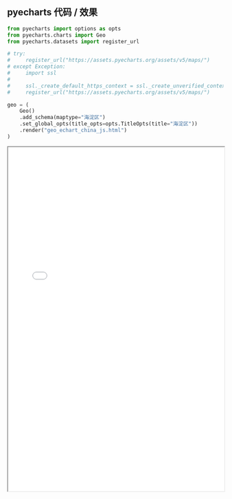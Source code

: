 
## pyecharts 代码 / 效果

```python
from pyecharts import options as opts
from pyecharts.charts import Geo
from pyecharts.datasets import register_url

# try:
#     register_url("https://assets.pyecharts.org/assets/v5/maps/")
# except Exception:
#     import ssl
#
#     ssl._create_default_https_context = ssl._create_unverified_context
#     register_url("https://assets.pyecharts.org/assets/v5/maps/")

geo = (
    Geo()
    .add_schema(maptype="海淀区")
    .set_global_opts(title_opts=opts.TitleOpts(title="海淀区"))
    .render("geo_echart_china_js.html")
)

```

<iframe width="100%" height="800px" src="Geo/geo_echart_china_js.html"></iframe>
